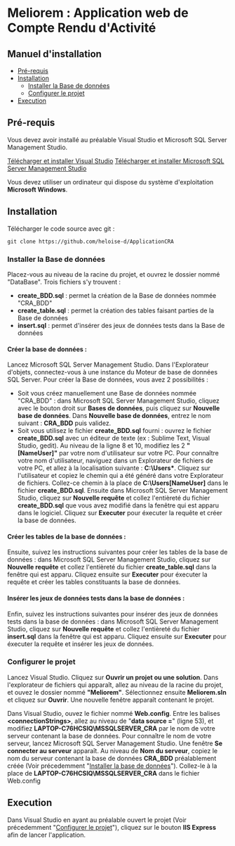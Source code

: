 # Meliorem : Application web de Compte Rendu d'Activité

## Manuel d'installation
- [Pré-requis](#pré-requis)
- [Installation](#installation)
  * [Installer la Base de données](#Installer-la-Base-de-données)
  * [Configurer le projet](#Configurer-le-projet)
- [Execution](#execution)

## Pré-requis

Vous devez avoir installé au préalable Visual Studio et Microsoft SQL Server Management Studio.

[Télécharger et installer Visual Studio](https://visualstudio.microsoft.com/fr/)
[Télécharger et installer Microsoft SQL Server Management Studio](https://docs.microsoft.com/fr-fr/sql/ssms/download-sql-server-management-studio-ssms?view=sql-server-ver15)

Vous devez utiliser un ordinateur qui dispose du système d'exploitation **Microsoft Windows**.


## Installation
Télécharger le code source avec git : 
```text
git clone https://github.com/heloise-d/ApplicationCRA
```

### Installer la Base de données

Placez-vous au niveau de la racine du projet, et ouvrez le dossier nommé "DataBase". Trois fichiers s'y trouvent :
- **create_BDD.sql** : permet la création de la Base de données nommée "CRA_BDD"
- **create_table.sql** : permet la création des tables faisant parties de la Base de données
- **insert.sql** : permet d'insérer des jeux de données tests dans la Base de données

#### Créer la base de données :
Lancez Microsoft SQL Server Management Studio. Dans l'Explorateur d'objets, connectez-vous à une instance du Moteur de base de données SQL Server.
Pour créer la Base de données, vous avez 2 possibilités :
- Soit vous créez manuellement une Base de données nommée "CRA_BDD" : dans Microsoft SQL Server Management Studio, cliquez avec le bouton droit sur **Bases de données**, puis cliquez sur **Nouvelle base de données**. Dans **Nouvelle base de données**, entrez le nom suivant : **CRA_BDD** puis validez.
- Soit vous utilisez le fichier **create_BDD.sql** fourni : ouvrez le fichier **create_BDD.sql** avec un éditeur de texte (ex : Sublime Text, Visual Studio, gedit). Au niveau de la ligne 8 et 10, modifiez les 2 **"[NameUser]"** par votre nom d'utilisateur sur votre PC. Pour connaître votre nom d'utilisateur, naviguez dans un Explorateur de fichiers de votre PC, et allez à la localisation suivante : **C:\Users\***. Cliquez sur l'utilisateur et copiez le chemin qui a été généré dans votre Explorateur de fichiers. Collez-ce chemin à la place de **C:\Users\[NameUser]** dans le fichier **create_BDD.sql**. Ensuite dans Microsoft SQL Server Management Studio, cliquez sur **Nouvelle requête** et collez l'entièreté du fichier **create_BDD.sql** que vous avez modifié dans la fenêtre qui est apparu dans le logiciel. Cliquez sur **Executer** pour éxecuter la requête et créer la base de données.

#### Créer les tables de la base de données :
Ensuite, suivez les instructions suivantes pour créer les tables de la base de données : dans Microsoft SQL Server Management Studio, cliquez sur **Nouvelle requête** et collez l'entièreté du fichier **create_table.sql** dans la fenêtre qui est apparu. Cliquez ensuite sur **Executer** pour éxecuter la requête et créer les tables constituants la base de données.

#### Insérer les jeux de données tests dans la base de données :
Enfin, suivez les instructions suivantes pour insérer des jeux de données tests dans la base de données : dans Microsoft SQL Server Management Studio, cliquez sur **Nouvelle requête** et collez l'entièreté du fichier **insert.sql** dans la fenêtre qui est apparu. Cliquez ensuite sur **Executer** pour éxecuter la requête et insérer les jeux de données.


### Configurer le projet

Lancez Visual Studio. Cliquez sur **Ouvrir un projet ou une solution**. Dans l'explorateur de fichiers qui apparaît, allez au niveau de la racine du projet, et ouvez le dossier nommé **"Meliorem"**. Sélectionnez ensuite **Meliorem.sln** et cliquez sur **Ouvrir**. Une nouvelle fenêtre apparaît contenant le projet. 

Dans Visual Studio, ouvez le fichier nommé **Web.config**. Entre les balises **\<connectionStrings>**, allez au niveau de "**data source =**" (ligne 53), et modifiez **LAPTOP-C76HCSIQ\MSSQLSERVER_CRA** par le nom de votre serveur contenant la base de données.
Pour connaître le nom de votre serveur, lancez Microsoft SQL Server Management Studio. Une fenêtre **Se connecter au serveur** apparaît. Au niveau de **Nom du serveur**, copiez le nom du serveur contenant la base de données **CRA_BDD** préalablement créée (Voir précedemment "[Installer la base de données](#Installer-la-Base-de-données)"). Collez-le à la place de **LAPTOP-C76HCSIQ\MSSQLSERVER_CRA** dans le fichier Web.config


## Execution
Dans Visual Studio en ayant au préalable ouvert le projet (Voir précedemment "[Configurer le projet](#configurer-le-projet)"), cliquez sur le bouton **IIS Express** afin de lancer l'application.


